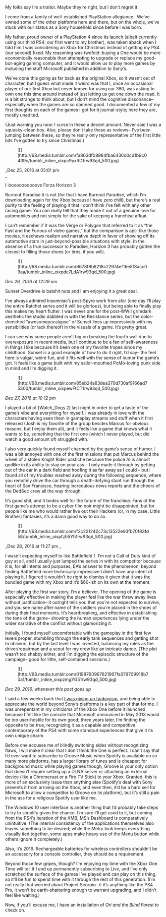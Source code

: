 My folks say I’m a traitor. Maybe they’re right, but I don’t regret it.

I come from a family of well-established PlayStation allegiance.  We’ve owned some of the other platforms here and there, but on the whole, we’ve stuck with our status as a Sony household since before I was born.

My father, proud owner of a PlayStation 4 since its launch (albeit currently using our third PS4; our first went to my brother), was taken aback when I told him I was considering an Xbox for Christmas instead of getting my PS4 (our second) fixed. My reasoning was twofold: buying a One would be more economically reasonable than attempting to upgrade or replace my good-but-aging gaming computer, and it would allow us to play more games by including the stuff Microsoft published in addition to Sony’s. 

We’ve done this going as far back as the original Xbox, so it wasn’t out of character, but I guess what made it weird was that I, once an occasional player of our first Xbox but never known for using our 360, was asking to own one this time around instead of just letting us get one down the road. It is a bit strange to think about, but I don’t mind the cognitive dissonance– especially when the games are so damned good. I documented a few of my first thoughts on each of the games I got for it journal-style; here they are, mostly unedited. 

(Just warning you now: I curse in these a decent amount. Never said I was a squeaky-clean boy. Also, please don’t take these as reviews– I’ve been jumping between these, so they’re really only representative of the first little bits I’ve gotten to try since Christmas.)

<figure data-orig-width="960" data-orig-height="520" class="tmblr-full">![](http://68.media.tumblr.com/fa863df08984fba6430d0cd1b9c0439c/tumblr_inline_oixpc9pxRD1rw93qd_500.jpg)</figure>

_Dec 25, 2016 at 05:01 pm  
_

I looooooooooove Forza Horizon 3  

Burnout Paradise it is not (for that I have Burnout Paradise, which I’m downloading again for the Xbox because I have zero chill), but there’s a real purity to the feeling of playing it that I don’t think I’ve felt with any other racing game. You can really tell that they made it out of a genuine love for automobiles and not simply for the sake of keeping a franchise afloat.  

I can’t remember if it was the Verge or Polygon that referred to it as “the Fast and the Furious of video games,” but the comparison is apt– like those movies, it eschews realism and narrative depth in favor of showing off its automotive stars in just-beyond-possible situations with style. In the absence of a true successor to Paradise, Horizon 3 has probably gotten the closest to filling those shoes (or tires, if you will).  

<figure data-orig-width="1920" data-orig-height="1080" class="tmblr-full">![](http://68.media.tumblr.com/6678f8b8218c22974ef16e5f8acc09aa/tumblr_inline_oixpde7LdA1rw93qd_500.jpg)</figure>

_Dec 26, 2016 at 12:29 am_

Sunset Overdrive is batshit nuts and I am enjoying it a great deal.  

I’ve always admired Insomniac’s post-Spyro work from afar (one day I’ll play the entire Ratchet series and it will be glorious), but being able to finally play this makes my heart flutter. I was never one for the post-WWII grimdark aesthetic the studio dabbled in with the Resistance series, but the color-drenched “awesomepocalypse” of Sunset lines up impressively with my sensibilities (or lack thereof) in the visuals of a game. It’s pretty great.  

I can see why some people aren’t big on breaking the fourth wall due to overexposure in recent media, but I continue to be a fan of self-awareness in things I like because it’s been one of my favorite tropes since my childhood. Sunset is a good example of how to do it right, I’d say– the feel here is vulgar, weird fun, and it fits well with the sense of humor the game’s got. It feels like a game built with my sailor-mouthed PoMo-loving punk side in mind and I’m digging it.   

<figure data-orig-width="1920" data-orig-height="1080" class="tmblr-full">![](http://68.media.tumblr.com/85eb24a83dea370d730af9166ad75300/tumblr_inline_oixpewFtCT1rw93qd_500.jpg)</figure>

_Dec 27, 2016 at 10:12 pm_

I played a bit of [Watch_Dogs 2] last night in order to get a taste of the game’s vibe and everything for myself. I was already in love with the characters having seen them in gameplay streams and stuff when it first released (Josh is my favorite of the group besides Marcus for obvious reasons, but I enjoy them all), and it feels like a game that knows what it wants to be, something that the first one (which I never played, but did watch a good amount of) struggled with.

I also very quickly found myself charmed by the game’s sense of humor. I was a bit annoyed with one of the first missions that put Marcus behind the wheel of a stolen Knight Rider pastiche because the police AI is almost godlike in its ability to stay on your ass – I only made it through by getting out of the car in a dark field and hoofing it as far away as I could – but I found all of my troubles washed away during the following sequence, where you remotely drive the car through a death-defying stunt run through the heart of San Francisco, hearing incredulous news reports and the cheers of the DedSec crew all the way through.

It’s good shit, and it bodes well for the future of the franchise. Fans of the first game’s attempt to be a cyber film noir might be disappointed, but for people like me who would rather live out their Hackers (or, in my case, Little Brother) fantasies, it’s a damn good way to do so.

<figure data-orig-width="1920" data-orig-height="1080" class="tmblr-full">![](http://68.media.tumblr.com/f2c221240c73c13522e93fb70f83fd58/tumblr_inline_oixpfzb5Yh1rw93qd_500.jpg)</figure>

_Dec 28, 2016 at 11:27 pm _

I wasn’t expecting myself to like Battlefield 1\. I’m not a Call of Duty kind of guy at all, and I usually just lumped the series in with its competitor because it is, for all intents and purposes, EA’s answer to the phenomenon; beyond finding Battlefield more technically impressive I didn’t have any intent of playing it. I figured it wouldn’t be right to dismiss it given that it was the bundled game with my Xbox and it’s $60-ish on its own at the moment.  

After playing the first war story, I’m a believer. The opening of the game is especially effective in making the player feel like the war threw away lives without justification– it outright tells you that you’re not expected to survive, and you see name after name of the soldiers you’re placed in the shoes of during their final moments. It’s heartbreaking, and effective in establishing the tone of the game– showing the human experiences lying under the wider narrative of the conflict without glamorizing it.  

Initially, I found myself uncomfortable with the gameplay in the first few levels proper, stumbling through the early tank sequences and getting shot to oblivion, but by the last level I was invested, balancing my roles as the driver/repairman and a scout for my crew like an intricate dance. (The plot wasn’t too shabby either, and I’m digging the episodic structure of the campaign– good for little, self-contained sessions.)  

<figure class="tmblr-full" data-orig-height="720" data-orig-width="1080">![](http://68.media.tumblr.com/0198760997621967fa079709918b70a1/tumblr_inline_oixpzmgYG51rw93qd_500.jpg)</figure>

_Dec 29, 2016, whenever this post goes up_

I said a few weeks back that [I was giving up fanboyism](https://twitter.com/trespeak/status/808542644796358656), and being able to appreciate the world beyond Sony’s platforms is a key part of that for me. I was unrepentant in my criticisms of the Xbox One before it launched because I felt like the console that Microsoft announced in May 2013 would be too user-hostile for its own good; three years later, I’m finding the opposite to be true, recognizing it as a capable and competitive contemporary of the PS4 with some standout experiences that give it its own unique charm.

Before one accuses me of blindly switching sides without recognizing flaws, I will make it clear that I don’t think the One is perfect. I can’t say that I’d ever want to subscribe to Groove Music when Spotify is available on so many more platforms, has a larger library of tunes and is cheaper; for background music while playing games though, Groove is your only option that doesn’t require setting up a DLNA server or attaching an external device (like a Chromecast or a Fire TV Stick) to your Xbox. Granted, this is more of an exclusivity issue than anything else (Spotify’s deal with Sony prevents it from arriving on the Xbox, and even then, it’d be a hard sell for Microsoft to allow a competitor to Groove on its platform), but it’s still a pain in the ass for a religious Spotify user like me. 

The Windows 10 user interface is another thing that I’d probably take steps to try to simplify given the chance. I’m sure I’ll get used to it, but coming from the PS4′s iteration of the XMB, MS’s Dashboard is comparatively unintuitive. (The internal consistency of the applications themselves also leaves something to be desired; while the Metro look keeps everything visually tied together, some apps make heavy use of the Menu button while others ignore it completely.)

Also, it’s 2016\. Rechargeable batteries for wireless controllers shouldn’t be an accessory for a console controller, they should be a requirement.

Beyond those few gripes, though? I’m enjoying my time with the Xbox One. Time will tell if I end up permanently subscribing to Live, and I’ve only scratched the surface of the games I’ve played and can play on this thing, so it’ll be fun to spend time with it through the rest of this generation. (I’m not really that worried about Project Scorpio– if it’s anything like the PS4 Pro, it won’t be earth-shattering enough to warrant upgrading, and I didn’t feel like waiting.)

Now, if you’ll excuse me, I have an installation of _Ori and the Blind Forest_ to check on.